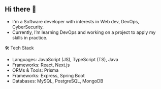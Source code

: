 ## Hi there 👋

<!--
**davshikhar/davshikhar** is a ✨ _special_ ✨ repository because its `README.md` (this file) appears on your GitHub profile.


Here are some ideas to get you started:
- 👯 I’m looking to collaborate on ...
- 🤔 I’m looking for help with ...
- 💬 Ask me about ...
- 📫 How to reach me: ...
- 😄 Pronouns: ...
- ⚡ Fun fact: ...
-->

- I'm a Software developer with interests in Web dev, DevOps, CyberSecurity.
- Currently, I’m learning DevOps and working on a project to apply my skills in practice.


🛠️ Tech Stack  
- Languages: JavaScript (JS), TypeScript (TS), Java  
- Frameworks: React, Next.js  
- ORMs & Tools: Prisma
- Frameworks: Express, Spring Boot
- Databases: MySQL, PostgreSQL, MongoDB



